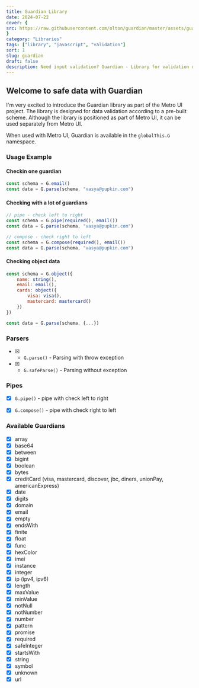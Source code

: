 ```yaml
---
title: Guardian Library
date: 2024-07-22
cover: {
src: https://raw.githubusercontent.com/olton/guardian/master/assets/guardian.svg
}
category: "Libraries"
tags: ["library", "javascript", "validation"]
sort: 1
slug: guardian
draft: false
description: Need input validation? Guardian - Library for validation data according to the specified scheme is in a hurry to help!
---
```


## Welcome to safe data with Guardian

I'm very excited to introduce the Guardian library as part of the Metro UI project.
The library is designed for data validation according to a pre-built scheme.
Although the library is positioned as part of Metro UI, it can be used separately from Metro UI.

When used with Metro UI, Guardian is available in the `globalThis.G` namespace.

### Usage Example

#### Checkin one guardian
```javascript
const schema = G.email()
const data = G.parse(schema, "vasya@pupkin.com")
```

#### Checking with a lot of guardians
```javascript
// pipe - check left to right
const schema = G.pipe(required(), email())
const data = G.parse(schema, "vasya@pupkin.com")

// compose - check right to left
const schema = G.compose(required(), email())
const data = G.parse(schema, "vasya@pupkin.com")
```

#### Checking object data
```javascript
const schema = G.object({
    name: string(),
    email: email(),
    cards: object({
        visa: visa(),
        mastercard: mastercard()
    })
})

const data = G.parse(schema, {...})
```

### Parsers
+ [x] - `G.parse()` - Parsing with throw exception
+ [x] - `G.safeParse()` - Parsing without exception

### Pipes
+ [x] `G.pipe()` - pipe with check left to right
+ [x] `G.compose()` - pipe with check right to left


### Available Guardians
- [x] array
- [x] base64
- [x] between
- [x] bigint
- [x] boolean
- [x] bytes
- [x] creditCard (visa, mastercard, discover, jbc, diners, unionPay, americanExpress)
- [x] date
- [x] digits
- [x] domain
- [x] email
- [x] empty
- [x] endsWith
- [x] finite
- [x] float
- [x] func
- [x] hexColor
- [x] imei
- [x] instance
- [x] integer
- [x] ip (ipv4, ipv6)
- [x] length
- [x] maxValue
- [x] minValue
- [x] notNull
- [x] notNumber
- [x] number
- [x] pattern
- [x] promise
- [x] required
- [x] safeInteger
- [x] startsWith
- [x] string
- [x] symbol
- [x] unknown
- [x] url
